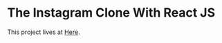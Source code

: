 # The Instagram Clone With React JS

This project lives at [Here](https://insta-clone-mridul.vercel.app/login).

